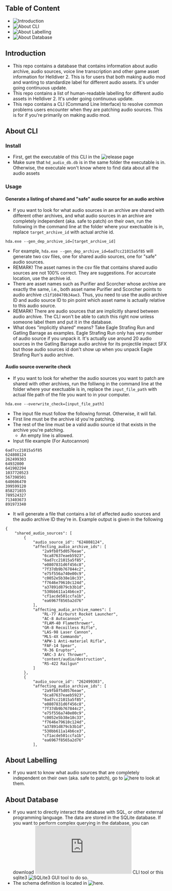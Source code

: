 ## Table of Content
- ![Introduction](https://github.com/Dekr0/hd2_audio_db?tab=readme-ov-file#introduction-)
- ![About CLI](https://github.com/Dekr0/hd2_audio_db?tab=readme-ov-file#about-cli-)
- ![About Labelling](https://github.com/Dekr0/hd2_audio_db?tab=readme-ov-file#about-labelling-) 
- ![About Database](https://github.com/Dekr0/hd2_audio_db?tab=readme-ov-file#about-database-)

## Introduction <a name="introduction"></a>

- This repo contains a database that contains information about audio archive, audio sources,
voice line transcription and other game asset information for Helldiver 2. This is for users
that both making audio mod and wanting to standardize label for different audio assets. It's
under going continuous update.
- This repo contains a list of human-readable labelling for different audio assets in Helldiver 2.
It's under going continuous update.
- This repo contains a CLI (Command Line Interface) to resolve common problems users encounter
when they are patching audio sources. This is for if you're primarily on making audio mod.

## About CLI <a name="about-cli"></a>

### Install

- First, get the executable of this CLI in the ![release page]()
- Make sure that `hd_audio_db.db` is in the same folder the executable is in. Otherwise, the
executale won't know where to find data about all the audio assets

### Usage

#### Generate a listing of shared and "safe" audio source for an audio archive 

- If you want to look for what audio sources in an archive are shared with different other
archives, and what audio sources in an archive are completely independent (aka. safe to patch)
on their own, run the following in the command line at the folder where your exectuable is in,
replace `target_archive_id` with actual archie id.
```
hda.exe --gen_dep_archive_id=[target_archive_id]
```
- For example, `hda.exe --gen_dep_archive_id=6ad7cc21015a5f85` will generate two csv files,
one for shared audio sources, one for "safe" audio sources.
- REMARK! The asset names in the csv file that contains shared audio sources are not 100%
correct. They are suggestions. For accurcate location, use the archive id.
- There are asset names such as Purifier and Scorcher whose archive are exactly the same, i.e.,
both asset name Purifier and Scorcher points to audio archive `c51f160470b34ae3`. Thus, you
need to use the audio archive ID and audio source ID to pin point which asset name is actually
relative to this audio source.
- REMARK! There are audio sources that are implicitly shared between audio archive. The CLI won't
be able to catch this right now unless someone label them and put it in the database.
- What does "implicitly shared" means? Take Eagle Strafing Run and Gatling Barrage as examples.
Eagle Strafing Run only has very number of audio source if you unpack it. It's actually use around
20 audio sources in the Gatling Barrage audio archive for its projectile impact SFX but those audio
sources id don't show up when you unpack Eagle Strafing Run's audio archive. 

#### Audio source overwrite check

- If you want to look for whether the audio sources you want to patch are shared with other archives,
run the folliwng in the command line at the folder where your exectuable is in, replace the
`input_file_path` with actual file path of the file you want to in your computer.
```
hda.exe --overwrite_check=[input_file_path]
```
- The input file must follow the following format. Otherwise, it will fail.
- First line must be the archive id you're patching.
- The rest of the line must be a valid audio source id that exists in the archive you're patching.
    - An empty line is allowed.
- Input file example (For Autocannon)
```
6ad7cc21015a5f85
624808124
262499303
64932800
641902294
1037720523
567398501
640606470
399599120
858271035
789524327
713403673
891973340
```
- It will generate a file that contains a list of affected audio sources and the audio archive ID they're
in. Example output is given in the following
```
{
    "shared_audio_sources": [
        {
            "audio_source_id": "624808124",
            "affecting_audio_archive_ids": [
                "2a9fb8f5d0576eae",
                "6ca87637eaeb5923",
                "6ad7cc21015a5f85",
                "e0807831d6f456c8",
                "7f37db9b767844c2",
                "e75f556a740e00c9",
                "c0052e5b38e18c33",
                "f7646e79610c124d",
                "a37891d879cb3b1d",
                "530bb611a14b6ce3",
                "cf1acde501ccfa1b",
                "ea6967f8565a2d76"
            ],
            "affecting_audio_archive_names": [
                "RL-77 Airburst Rocket Launcher",
                "AC-8 Autocannon",
                "FLAM-40 Flamethrower",
                "GR-8 Recoilless Rifle",
                "LAS-98 Laser Cannon",
                "MLS-4X Commando",
                "APW-1 Anti-materiel Rifle",
                "FAF-14 Spear",
                "R-36 Eruptor",
                "ARC-3 Arc Thrower",
                "content/audio/destruction",
                "RS-422 Railgun"
            ]
        },
        {
            "audio_source_id": "262499303",
            "affecting_audio_archive_ids": [
                "2a9fb8f5d0576eae",
                "6ca87637eaeb5923",
                "6ad7cc21015a5f85",
                "e0807831d6f456c8",
                "7f37db9b767844c2",
                "e75f556a740e00c9",
                "c0052e5b38e18c33",
                "f7646e79610c124d",
                "a37891d879cb3b1d",
                "530bb611a14b6ce3",
                "cf1acde501ccfa1b",
                "ea6967f8565a2d76"
            ],
```

## About Labelling <a name="about-labelling"></a>

- If you want to know what audio sources that are completely independent on their own (aka.
safe to patch), go to ![here](https://github.com/Dekr0/hd2_audio_db/tree/main/label) to look at them.

## About Database <a name="about-database"></a>

- If you want to directly interact the database with SQL, or other external programming language.
The data are stored in the SQLite database. If you want to perform complex querying in the database,
you can download ![sqlite3](https://www.sqlite.org/download.html) CLI tool or this sqlite3 ![SQLite3 GUI tool](https://sqlitebrowser.org/) to do so.
- The schema definition is located in ![here](https://github.com/Dekr0/hd2_audio_db/tree/main/sql/schema).
